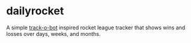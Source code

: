 # dailyrocket
A simple [track-o-bot](https://trackobot.com) inspired rocket league tracker that shows wins and losses over days, weeks, and months. 
